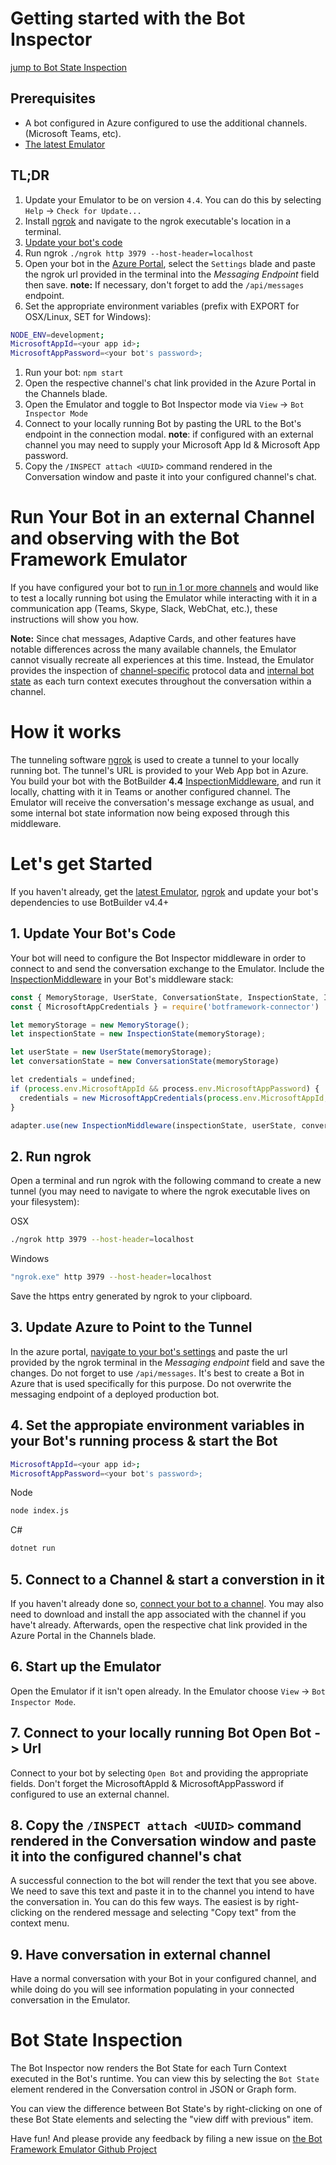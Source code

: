 # Getting started with the Bot Inspector

[jump to Bot State Inspection](#bot-state-inspection)

## Prerequisites 
- A bot configured in Azure configured to use the additional channels. (Microsoft Teams, etc).
- [The latest Emulator](https://github.com/Microsoft/BotFramework-Emulator/releases)

## TL;DR
1. Update your Emulator to be on version `4.4`. You can do this by selecting `Help` -> `Check for Update...`
1. Install [ngrok](https://ngrok.com/) and navigate to the ngrok executable's location in a terminal.
1. [Update your bot's code](#1-update-your-bots-code)
1. Run ngrok `./ngrok http 3979 --host-header=localhost`
1. Open your bot in the [Azure Portal](https://ms.portal.azure.com/), select the `Settings` blade and paste the ngrok url provided in the terminal into the *Messaging Endpoint* field then save. **note:** If necessary, don't forget to add the `/api/messages` endpoint.
1. Set the appropriate environment variables (prefix with EXPORT for OSX/Linux, SET for Windows):
```bash
NODE_ENV=development;
MicrosoftAppId=<your app id>;
MicrosoftAppPassword=<your bot's password>;
```
1. Run your bot: `npm start`
1. Open the respective channel's chat link provided in the Azure Portal in the Channels blade.
1. Open the Emulator and toggle to Bot Inspector mode via `View` -> `Bot Inspector Mode`
1. Connect to your locally running Bot by pasting the URL to the Bot's endpoint in the connection modal. **note**: if configured with an external channel you may need to supply your Microsoft App Id & Microsoft App password.
1. Copy the `/INSPECT attach <UUID>` command rendered in the Conversation window and paste it into your configured channel's chat.

# Run Your Bot in an external Channel and observing with the Bot Framework Emulator
If you have configured your bot to [run in 1 or more channels](https://docs.microsoft.com/en-us/azure/bot-service/bot-service-manage-channels?view=azure-bot-service-4.0) and would like to test a locally running bot using the Emulator while interacting with it in a communication app (Teams, Skype, Slack, WebChat, etc.), these instructions will show you how.

**Note:** Since chat messages, Adaptive Cards, and other features have notable differences across the many available channels, the Emulator cannot visually recreate all experiences at this time. Instead, the Emulator provides the inspection of [channel-specific](https://blog.botframework.com/2017/03/28/Custom-Channel-Data/) protocol data and [internal bot state](https://docs.microsoft.com/en-us/azure/bot-service/bot-builder-concept-state?view=azure-bot-service-4.0) as each turn context executes throughout the conversation within a channel.

# How it works
The tunneling software [ngrok](https://ngrok.com/) is used to create a tunnel to your locally running bot. The tunnel's URL is provided to your Web App bot in Azure. You build your bot with the BotBuilder **4.4** [InspectionMiddleware](https://github.com/Microsoft/botbuilder-js/blob/1c790f4a4f0d761c215eb3841ff370f4b274f5d1/libraries/testbot/index.js#L21), and run it locally, chatting with it in Teams or another configured channel. The Emulator will receive the conversation's message exchange as usual, and some internal bot state information now being exposed through this middleware.

# Let's get Started
If you haven't already, get the [latest Emulator](https://github.com/Microsoft/BotFramework-Emulator/releases), [ngrok](https://ngrok.com/) and update your bot's dependencies to use BotBuilder v4.4+

## 1. Update Your Bot's Code
Your bot will need to configure the Bot Inspector middleware in order to connect to and send the conversation exchange to the Emulator. Include the [InspectionMiddleware](https://github.com/Microsoft/botbuilder-js/blob/1c790f4a4f0d761c215eb3841ff370f4b274f5d1/libraries/testbot/index.js#L21) in your Bot's middleware stack:

```javascript
const { MemoryStorage, UserState, ConversationState, InspectionState, InspectionMiddleware } = require('botbuilder')
const { MicrosoftAppCredentials } = require('botframework-connector')

let memoryStorage = new MemoryStorage();
let inspectionState = new InspectionState(memoryStorage);

let userState = new UserState(memoryStorage);
let conversationState = new ConversationState(memoryStorage)

let credentials = undefined;
if (process.env.MicrosoftAppId && process.env.MicrosoftAppPassword) {
  credentials = new MicrosoftAppCredentials(process.env.MicrosoftAppId, process.env.MicrosoftAppPassword);
}

adapter.use(new InspectionMiddleware(inspectionState, userState, conversationState, credentials))
```

## 2. Run ngrok 
Open a terminal and run ngrok with the following command to create a new tunnel (you may need to navigate to where the ngrok executable lives on your filesystem):

OSX
```bash
./ngrok http 3979 --host-header=localhost
```
Windows
```bash
"ngrok.exe" http 3979 --host-header=localhost
```

Save the https entry generated by ngrok to your clipboard.

## 3. Update Azure to Point to the Tunnel
In the azure portal, [navigate to your bot's settings](https://docs.microsoft.com/en-us/azure/bot-service/bot-service-manage-settings?view=azure-bot-service-4.0) and paste the url provided by the ngrok terminal in the *Messaging endpoint* field and save the changes. Do not forget to use `/api/messages`. It's best to create a Bot in Azure that is used specifically for this purpose. Do not overwrite the messaging endpoint of a deployed production bot.

## 4. Set the appropiate environment variables in your Bot's running process & start the Bot
```bash
MicrosoftAppId=<your app id>;
MicrosoftAppPassword=<your bot's password>;
```
Node
```bash
node index.js
```
C#
```bash
dotnet run
```

## 5. Connect to a Channel & start a converstion in it
If you haven't already done so, [connect your bot to a channel](https://docs.microsoft.com/en-us/azure/bot-service/bot-service-manage-channels?view=azure-bot-service-4.0). You may also need to download and install the app associated with the channel if you have't already. Afterwards, open the respective chat link provided in the Azure Portal in the Channels blade.

## 6. Start up the Emulator
Open the Emulator if it isn't open already. In the Emulator choose `View` -> `Bot Inspector Mode`.

## 7. Connect to your locally running Bot Open Bot -> Url

Connect to your bot by selecting `Open Bot` and providing the appropriate fields. Don't forget the MicrosoftAppId & MicrosoftAppPassword if configured to use an external channel.

## 8.  Copy the `/INSPECT attach <UUID>` command rendered in the Conversation window and paste it into the configured channel's chat

A successful connection to the bot will render the text that you see above. We need to save this text and paste it in to the channel you intend to have the conversation in. You can do this few ways. The easiest is by right-clicking on the rendered message and selecting "Copy text" from the context menu.

## 9. Have conversation in external channel

Have a normal conversation with your Bot in your configured channel, and while doing do you will see information populating in your connected conversation in the Emulator.

# Bot State Inspection

The Bot Inspector now renders the Bot State for each Turn Context executed in the Bot's runtime. You can view this by selecting the `Bot State` element rendered in the Conversation control in JSON or Graph form.

You can view the difference between Bot State's by right-clicking on one of these Bot State elements and selecting the "view diff with previous" item.

Have fun! And please provide any feedback by filing a new issue on [the Bot Framework Emulator Github Project](https://github.com/Microsoft/BotFramework-Emulator/issues)